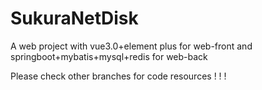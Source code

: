 # SukuraNetDisk
A web project with vue3.0+element plus for web-front and springboot+mybatis+mysql+redis for web-back

Please check other branches for code resources ! ! !
